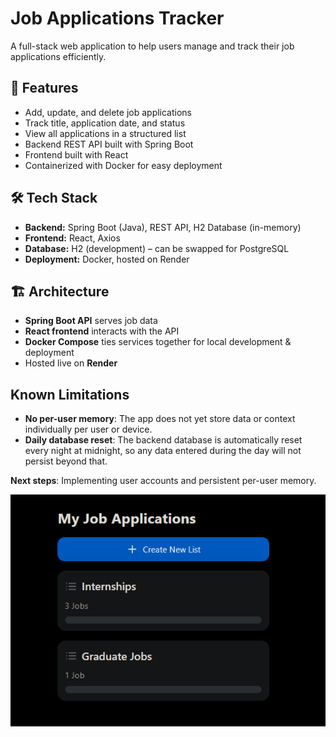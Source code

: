 # Job Applications Tracker

A full-stack web application to help users manage and track their job applications efficiently.  

## 🚀 Features
- Add, update, and delete job applications
- Track title,  application date, and status
- View all applications in a structured list
- Backend REST API built with Spring Boot
- Frontend built with React
- Containerized with Docker for easy deployment

## 🛠️ Tech Stack
- **Backend:** Spring Boot (Java), REST API, H2 Database (in-memory)
- **Frontend:** React, Axios
- **Database:** H2 (development) – can be swapped for PostgreSQL
- **Deployment:** Docker, hosted on Render

## 🏗️ Architecture
- **Spring Boot API** serves job data
- **React frontend** interacts with the API
- **Docker Compose** ties services together for local development & deployment
- Hosted live on **Render**


## Known Limitations

- **No per-user memory**: The app does not yet store data or context individually per user or device.  
- **Daily database reset**: The backend database is automatically reset every night at midnight, so any data entered during the day will not persist beyond that.

**Next steps**: Implementing user accounts and persistent per-user memory.

![Example Screenshot](jobappex.png)


